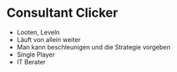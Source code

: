 # Consultant Clicker
- Looten, Leveln
- Läuft von allein weiter
- Man kann beschleunigen und die Strategie vorgeben
- Single Player
- IT Berater